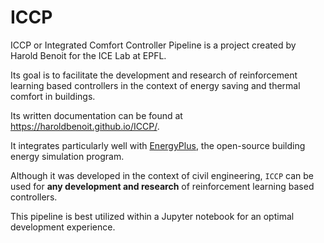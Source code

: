 # ICCP
ICCP or Integrated Comfort Controller Pipeline is a project created by Harold Benoit for the ICE Lab at EPFL. 

Its goal is to facilitate the development and research of reinforcement learning based controllers in the context of energy saving and thermal comfort in buildings.

Its written documentation can be found at https://haroldbenoit.github.io/ICCP/.

It integrates particularly well with [EnergyPlus](https://energyplus.net/), the  open-source building energy simulation program.

Although it was developed in the context of civil engineering, `ICCP` can be used for **any development and research** of reinforcement learning based controllers.

This pipeline is best utilized within a Jupyter notebook for an optimal development experience.
